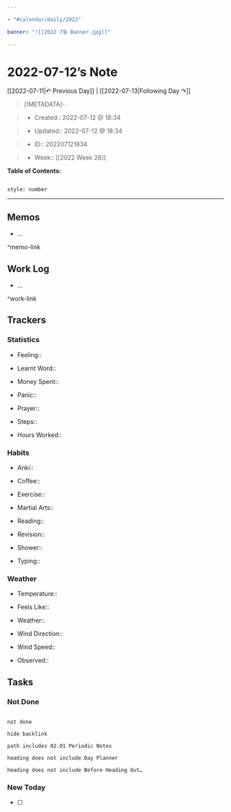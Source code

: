 ```yaml
---

- "#calendar/daily/2022"

banner: "![[2022 7월 Banner.jpg]]"

---
```


# 2022-07-12’s Note

[[2022-07-11|↶ Previous Day]] | [[2022-07-13|Following Day ↷]]

> [!METADATA]-

> - Created:: 2022-07-12 @ 18:34

> - Updated:: 2022-07-12 @ 18:34

> - ID:: 202207121834

> - Week:: [[2022 Week 28]]

**Table of Contents:**

```toc

style: number

```

___

## Memos

- …

^memo-link

## Work Log

- …

^work-link

## Trackers

### Statistics

- Feeling::

- Learnt Word::

- Money Spent::

- Panic::

- Prayer::

- Steps::

- Hours Worked::

### Habits

- Anki::

- Coffee::

- Exercise::

- Martial Arts::

- Reading::

- Revision::

- Shower::

- Typing::

### Weather

- Temperature::

- Feels Like::

- Weather::

- Wind Direction::

- Wind Speed::

- Observed::

## Tasks

### Not Done

```tasks

not done

hide backlink

path includes 02.01 Periodic Notes

heading does not include Day Planner

heading does not include Before Heading Out…

```

### New Today

- [ ]